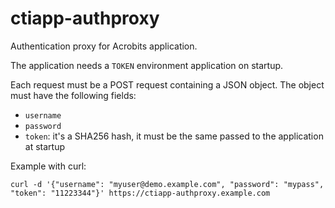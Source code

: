 # ctiapp-authproxy

Authentication proxy for Acrobits application.

The application needs a `TOKEN` environment application on startup.

Each request must be a POST request containing a JSON object.
The object must have the following fields:
- `username`
- `password`
- `token`: it's a SHA256 hash, it must be the same passed to the application at startup

Example with curl:
```
curl -d '{"username": "myuser@demo.example.com", "password": "mypass", "token": "11223344"}' https://ctiapp-authproxy.example.com
```
